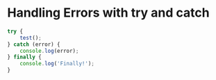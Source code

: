 # Handling Errors with try and catch
```javascript
try {
    test();
} catch (error) {
    console.log(error);
} finally {
    console.log('Finally!');
}
```